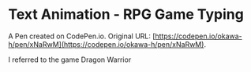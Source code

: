 # Text Animation - RPG Game Typing

A Pen created on CodePen.io. Original URL: [https://codepen.io/okawa-h/pen/xNaRwM](https://codepen.io/okawa-h/pen/xNaRwM).

I referred to the game Dragon Warrior